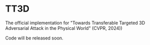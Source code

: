 # TT3D
The official implementation for "Towards Transferable Targeted 3D Adversarial Attack in the Physical World" (CVPR, 2024)) 

Code will be released soon.
